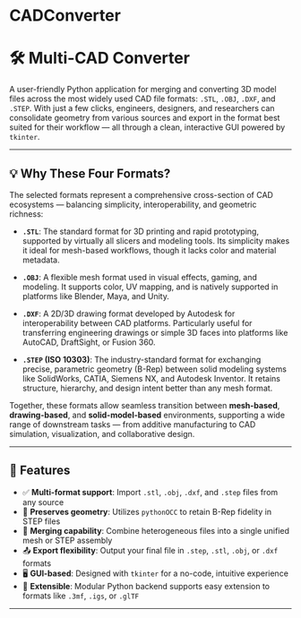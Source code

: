 # CADConverter

# 🛠️ Multi-CAD Converter

A user-friendly Python application for merging and converting 3D model files across the most widely used CAD file formats: `.STL`, `.OBJ`, `.DXF`, and `.STEP`. With just a few clicks, engineers, designers, and researchers can consolidate geometry from various sources and export in the format best suited for their workflow — all through a clean, interactive GUI powered by `tkinter`.

---

## 💡 Why These Four Formats?

The selected formats represent a comprehensive cross-section of CAD ecosystems — balancing simplicity, interoperability, and geometric richness:

- **`.STL`**: The standard format for 3D printing and rapid prototyping, supported by virtually all slicers and modeling tools. Its simplicity makes it ideal for mesh-based workflows, though it lacks color and material metadata.

- **`.OBJ`**: A flexible mesh format used in visual effects, gaming, and modeling. It supports color, UV mapping, and is natively supported in platforms like Blender, Maya, and Unity.

- **`.DXF`**: A 2D/3D drawing format developed by Autodesk for interoperability between CAD platforms. Particularly useful for transferring engineering drawings or simple 3D faces into platforms like AutoCAD, DraftSight, or Fusion 360.

- **`.STEP` (ISO 10303)**: The industry-standard format for exchanging precise, parametric geometry (B-Rep) between solid modeling systems like SolidWorks, CATIA, Siemens NX, and Autodesk Inventor. It retains structure, hierarchy, and design intent better than any mesh format.

Together, these formats allow seamless transition between **mesh-based**, **drawing-based**, and **solid-model-based** environments, supporting a wide range of downstream tasks — from additive manufacturing to CAD simulation, visualization, and collaborative design.

---

## 🚀 Features

- ✅ **Multi-format support**: Import `.stl`, `.obj`, `.dxf`, and `.step` files from any source
- 🧠 **Preserves geometry**: Utilizes `pythonOCC` to retain B-Rep fidelity in STEP files
- 🧩 **Merging capability**: Combine heterogeneous files into a single unified mesh or STEP assembly
- 📤 **Export flexibility**: Output your final file in `.step`, `.stl`, `.obj`, or `.dxf` formats
- 🖥 **GUI-based**: Designed with `tkinter` for a no-code, intuitive experience
- 🔄 **Extensible**: Modular Python backend supports easy extension to formats like `.3mf`, `.igs`, or `.glTF`

---


